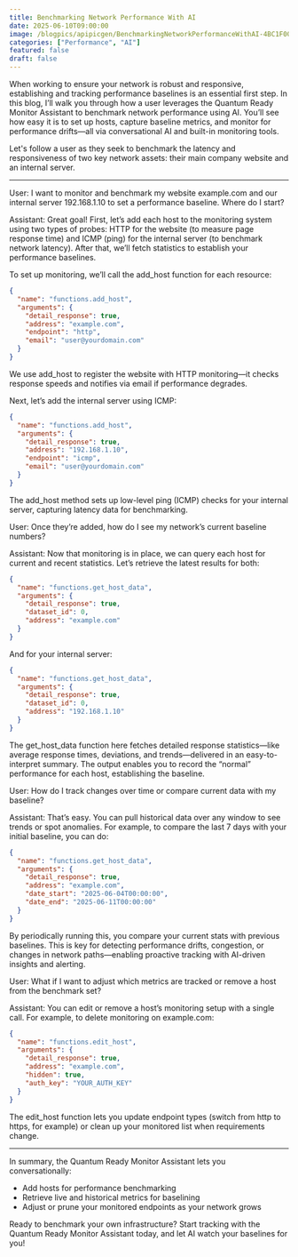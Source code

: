 ```yaml
---
title: Benchmarking Network Performance With AI
date: 2025-06-10T09:00:00
image: /blogpics/apipicgen/BenchmarkingNetworkPerformanceWithAI-4BC1F000QY.jpg
categories: ["Performance", "AI"]
featured: false
draft: false
---
```

When working to ensure your network is robust and responsive, establishing and tracking performance baselines is an essential first step. In this blog, I’ll walk you through how a user leverages the Quantum Ready Monitor Assistant to benchmark network performance using AI. You’ll see how easy it is to set up hosts, capture baseline metrics, and monitor for performance drifts—all via conversational AI and built-in monitoring tools.

Let's follow a user as they seek to benchmark the latency and responsiveness of two key network assets: their main company website and an internal server.

---

User: I want to monitor and benchmark my website example.com and our internal server 192.168.1.10 to set a performance baseline. Where do I start?

Assistant: Great goal! First, let’s add each host to the monitoring system using two types of probes: HTTP for the website (to measure page response time) and ICMP (ping) for the internal server (to benchmark network latency). After that, we’ll fetch statistics to establish your performance baselines.

To set up monitoring, we’ll call the add_host function for each resource:

```json
{
  "name": "functions.add_host",
  "arguments": {
    "detail_response": true,
    "address": "example.com",
    "endpoint": "http",
    "email": "user@yourdomain.com"
  }
}
```

We use add_host to register the website with HTTP monitoring—it checks response speeds and notifies via email if performance degrades.

Next, let’s add the internal server using ICMP:

```json
{
  "name": "functions.add_host",
  "arguments": {
    "detail_response": true,
    "address": "192.168.1.10",
    "endpoint": "icmp",
    "email": "user@yourdomain.com"
  }
}
```

The add_host method sets up low-level ping (ICMP) checks for your internal server, capturing latency data for benchmarking.

User: Once they’re added, how do I see my network’s current baseline numbers?

Assistant: Now that monitoring is in place, we can query each host for current and recent statistics. Let’s retrieve the latest results for both:

```json
{
  "name": "functions.get_host_data",
  "arguments": {
    "detail_response": true,
    "dataset_id": 0,
    "address": "example.com"
  }
}
```

And for your internal server:

```json
{
  "name": "functions.get_host_data",
  "arguments": {
    "detail_response": true,
    "dataset_id": 0,
    "address": "192.168.1.10"
  }
}
```

The get_host_data function here fetches detailed response statistics—like average response times, deviations, and trends—delivered in an easy-to-interpret summary. The output enables you to record the “normal” performance for each host, establishing the baseline.

User: How do I track changes over time or compare current data with my baseline?

Assistant: That’s easy. You can pull historical data over any window to see trends or spot anomalies. For example, to compare the last 7 days with your initial baseline, you can do:

```json
{
  "name": "functions.get_host_data",
  "arguments": {
    "detail_response": true,
    "address": "example.com",
    "date_start": "2025-06-04T00:00:00",
    "date_end": "2025-06-11T00:00:00"
  }
}
```

By periodically running this, you compare your current stats with previous baselines. This is key for detecting performance drifts, congestion, or changes in network paths—enabling proactive tracking with AI-driven insights and alerting.

User: What if I want to adjust which metrics are tracked or remove a host from the benchmark set?

Assistant: You can edit or remove a host’s monitoring setup with a single call. For example, to delete monitoring on example.com:

```json
{
  "name": "functions.edit_host",
  "arguments": {
    "detail_response": true,
    "address": "example.com",
    "hidden": true,
    "auth_key": "YOUR_AUTH_KEY"
  }
}
```

The edit_host function lets you update endpoint types (switch from http to https, for example) or clean up your monitored list when requirements change.

---

In summary, the Quantum Ready Monitor Assistant lets you conversationally:
- Add hosts for performance benchmarking
- Retrieve live and historical metrics for baselining
- Adjust or prune your monitored endpoints as your network grows

Ready to benchmark your own infrastructure? Start tracking with the Quantum Ready Monitor Assistant today, and let AI watch your baselines for you!